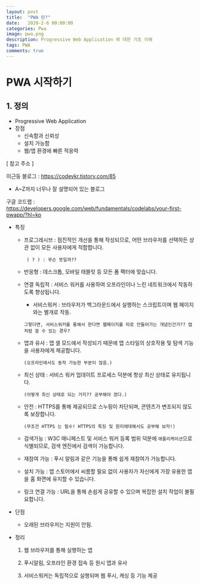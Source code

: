 ```yaml
---
layout: post
title:  "PWA 란?"
date:   2020-2-6 00:00:00
categories: Pwa
image: pwa.png
description: Progressive Web Application 에 대한 기초 이해
tags: PWA
comments: true
---
```




# PWA 시작하기

## 1. 정의

- Progressive Web Application 
- 장점
  - 신속함과 신뢰성
  - 설치 가능함
  - 웹/앱 환경에 빠른 적응력

[ 참고 주소 ]

이근둥 블로그 : https://codevkr.tistory.com/85

- A~Z까지 너무나 잘 설명되어 있는 블로그

구글 코드랩 : https://developers.google.com/web/fundamentals/codelabs/your-first-pwapp/?hl=ko

- 특징

  - 프로그레시브 : 점진적인 개선을 통해 작성되므로, 어떤 브라우저를 선택하든 상관 없이 모든 사용자에게 적합합니다.

    ` ( ? ) : 무슨 뜻일까??`

    

  - 반응형 : 데스크톱, 모바일 태블릿 등 모든 폼 팩터에 맞습니다.

    

  - 연결 독립적 : 서비스 워커를 사용하여 오프라인이나 느린 네트워크에서 작동하도록 향상됩니다.

    + 서비스워커 :  브라우저가 백그라운드에서 실행하는 스크립트이며 웹 페이지와는 별개로 작동.

    `그렇다면, 서비스워커를 통해서 한다면 웹페이지를 따로 안들어가는 개념인건가?? 앱처럼 쓸 수 있는 경우?`

    

  - 앱과 유사 : 앱 셀 모드에서 작성되기 때문에 앱 스타일의 상호작용 및 탐색 기능을 사용자에게 제공합니다.

    `(오프라인에서도 동작 가능한 부분이 많음.)`

    

  - 최신 상태 : 서비스 워커 업데이트 프로세스 덕분에 항상 최신 상태로 유지됩니다.

    `(어떻게 최신 상태로 되는 거지?? 공부해야 겠다.)`

    

  - 안전 : HTTPS를 통해 제공되므로 스누핑이 차단되며, 콘텐츠가 변조되지 않도록 보장합니다.

    `(무조건 HTTPS 는 필수! HTTPS의 특징 및 원리에대해서도 공부해 보자!)`

    

  - 검색가능 : W3C 매니페스트 및 서비스 워커 등록 범위 덕분에 `애플리케이션`으로 식별되므로, 검색 엔진에서 검색이 가능합니다.

    

  - 재참여 가능 : 푸시 알림과 같은 기능을 통해 쉽게 재참여가 가능합니다.

  - 설치 가능 : 앱 스토어에서 씨름할 필요 없이 사용자가 자신에게 가장 유용한 앱을 홈 화면에 유지할 수 있습니다.

  - 링크 연결 가능 : URL을 통해 손쉽게 공유할 수 있으며 복잡한 설치 작업이 불필요합니다.



- 단점

  - 오래된 브라우저는 지원이 안됨.

- 정리

  1. 웹 브라우저를 통해 실행하는 앱

  2. 푸시알림, 오프라인 환경 접속 등 원시 앱과 유사

  3. 서비스워커는 독립적으로 실행되며 웹 푸시, 캐싱 등 기능 제공